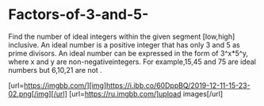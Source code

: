 # Factors-of-3-and-5-
Find the number of ideal integers within the given segment [low,high] inclusive.
 An ideal number is a positive integer that has only 3 and 5 as prime divisors. An ideal number can be expressed in the form of 3^x*5^y, where x and y are non-negativeintegers. For example,15,45 and 75 are ideal numbers but 6,10,21 are not .
 
 [url=https://imgbb.com/][img]https://i.ibb.co/60DppBQ/2019-12-11-15-23-02.png[/img][/url]
[url=https://ru.imgbb.com/]upload images[/url]
